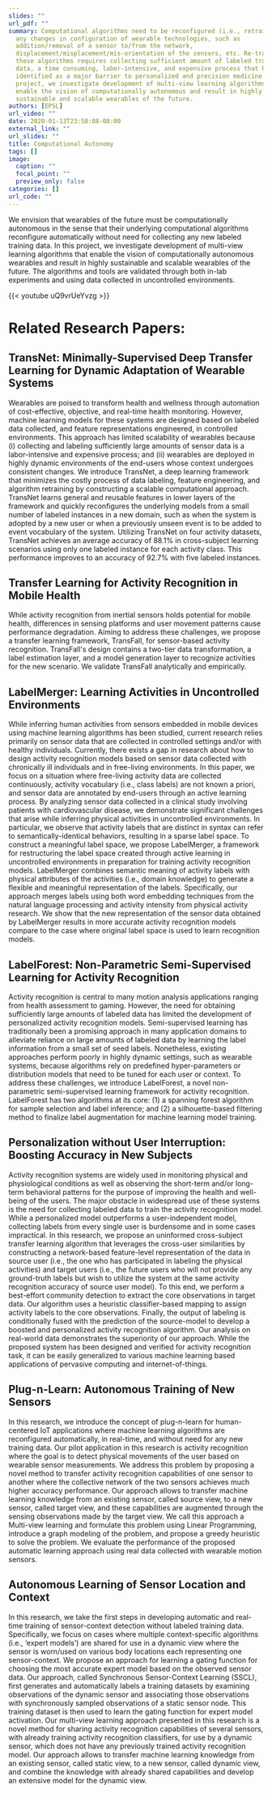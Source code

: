 ```yaml
---
slides: ""
url_pdf: ""
summary: Computational algorithms need to be reconfigured (i.e., retrained) upon
  any changes in configuration of wearable technologies, such as
  addition/removal of a sensor to/from the network,
  displacement/misplacement/mis-orientation of the sensors, etc. Re-training of
  these algorithms requires collecting sufficient amount of labeled training
  data, a time consuming, labor-intensive, and expensive process that has been
  identified as a major barrier to personalized and precision medicine. In this
  project, we investigate development of multi-view learning algorithms that
  enable the vision of computationally autonomous and result in highly
  sustainable and scalable wearables of the future.
authors: [EPSL]
url_video: ""
date: 2020-01-13T23:58:08-08:00
external_link: ""
url_slides: ""
title: Computational Autonomy
tags: []
image:
  caption: ""
  focal_point: ""
  preview_only: false
categories: []
url_code: ""
---
```

We envision that wearables of the future must be computationally autonomous in the sense that their underlying computational algorithms reconfigure automatically without need for collecting any new labeled training data. In this project, we investigate development of multi-view learning algorithms that enable the vision of computationally autonomous wearables and result in highly sustainable and scalable wearables of the future. The algorithms and tools are validated through both in-lab experiments and using data collected in uncontrolled environments.   

{{< youtube uQ9vrUeYvzg >}}

# Related Research Papers:

## TransNet: Minimally-Supervised Deep Transfer Learning for Dynamic Adaptation of Wearable Systems

Wearables are poised to transform health and wellness through automation of cost-effective, objective, and real-time health monitoring. However, machine learning models for these systems are designed based on labeled data collected, and feature representations engineered, in controlled environments. This approach has limited scalability of wearables because (i) collecting and labeling sufficiently large amounts of sensor data is a labor-intensive and expensive process; and (ii) wearables are deployed in highly dynamic environments of the end-users whose context undergoes consistent changes. We introduce TransNet, a deep learning framework that minimizes the costly process of data labeling, feature engineering, and algorithm retraining by constructing a scalable computational approach. TransNet learns general and reusable features in lower layers of the framework and quickly reconfigures the underlying models from a small number of labeled instances in a new domain, such as when the system is adopted by a new user or when a previously unseen event is to be added to event vocabulary of the system. Utilizing TransNet on four activity datasets, TransNet achieves an average accuracy of 88.1% in cross-subject learning scenarios using only one labeled instance for each activity class. This performance improves to an accuracy of 92.7% with five labeled instances.

## Transfer Learning for Activity Recognition in Mobile Health

While activity recognition from inertial sensors holds potential for mobile health, differences in sensing platforms and user movement patterns cause performance degradation. Aiming to address these challenges, we propose a transfer learning framework, TransFall, for sensor-based activity recognition. TransFall's design contains a two-tier data transformation, a label estimation layer, and a model generation layer to recognize activities for the new scenario. We validate TransFall analytically and empirically.  

## LabelMerger: Learning Activities in Uncontrolled Environments

While inferring human activities from sensors embedded in mobile devices using machine learning algorithms has been studied, current research relies primarily on sensor data that are collected in controlled settings and/or with healthy individuals. Currently, there exists a gap in research about how to design activity recognition models based on sensor data collected with chronically ill individuals and in free-living environments. In this paper, we focus on a situation where free-living activity data are collected continuously, activity vocabulary (i.e., class labels) are not known a priori, and sensor data are annotated by end-users through an active learning process. By analyzing sensor data collected in a clinical study involving patients with cardiovascular disease, we demonstrate significant challenges that arise while inferring physical activities in uncontrolled environments. In particular, we observe that activity labels that are distinct in syntax can refer to semantically-identical behaviors, resulting in a sparse label space. To construct a meaningful label space, we propose LabelMerger, a framework for restructuring the label space created through active learning in uncontrolled environments in preparation for training activity recognition models. LabelMerger combines semantic meaning of activity labels with physical attributes of the activities (i.e., domain knowledge) to generate a flexible and meaningful representation of the labels. Specifically,  our approach merges labels using both word embedding techniques from the natural language processing and activity intensity from physical activity research. We show that the new representation of the sensor data obtained by LabelMerger results in more accurate activity recognition models compare to the case where original label space is used to learn recognition models.  

## LabelForest: Non-Parametric Semi-Supervised Learning for Activity Recognition

Activity recognition is central to many motion analysis applications ranging from health assessment to gaming. However, the need for obtaining sufficiently large amounts of labeled data has limited the development of personalized activity recognition models. Semi-supervised learning has traditionally been a promising approach in many application domains to alleviate reliance on large amounts of labeled data by learning the label information from a small set of seed labels. Nonetheless, existing approaches perform poorly in highly dynamic settings, such as wearable systems, because algorithms rely on predefined hyper-parameters or distribution models that need to be tuned for each user or context. To address these challenges, we introduce LabelForest, a novel non-parametric semi-supervised learning framework for activity recognition. LabelForest has two algorithms at its core: (1) a spanning forest algorithm for sample selection and label inference; and (2) a silhouette-based filtering method to finalize label augmentation for machine learning model training.  

## Personalization without User Interruption: Boosting Accuracy in New Subjects

Activity recognition systems are widely used in monitoring physical and physiological conditions as well as observing the short-term and/or long-term behavioral patterns for the purpose of improving the health and well-being of the users. The major obstacle in widespread use of these systems is the need for collecting labeled data to train the activity recognition model. While a personalized model outperforms a user-independent model, collecting labels from every single user is burdensome and in some cases impractical. In this research, we propose an uninformed cross-subject transfer learning algorithm that leverages the cross-user similarities by constructing a network-based feature-level representation of the data in source user (i.e., the one who has participated in labeling the physical activities) and target users (i.e., the future users who will not provide any ground-truth labels but wish to utilize the system at the same activity recognition accuracy of source user model). To this end, we perform a best-effort community detection to extract the core observations in target data. Our algorithm uses a heuristic classifier-based mapping to assign activity labels to the core observations. Finally, the output of labeling is conditionally fused with the prediction of the source-model to develop a boosted and personalized activity recognition algorithm. Our analysis on real-world data demonstrates the superiority of our approach. While the proposed system has been designed and verified for activity recognition task, it can be easily generalized to various machine learning based applications of pervasive computing and internet-of-things.

## Plug-n-Learn: Autonomous Training of New Sensors

In this research, we introduce the concept of plug-n-learn for human-centered IoT applications where machine learning algorithms are reconfigured automatically, in real-time, and without need for any new training data. Our pilot application in this research is activity recognition where the goal is to detect physical movements of the user based on wearable sensor measurements. We address this problem by proposing a novel method to transfer activity recognition capabilities of one sensor to another where the collective network of the two sensors achieves much higher accuracy performance. Our approach allows to transfer machine learning knowledge from an existing sensor, called source view, to a new sensor, called target view, and these capabilities are augmented through the sensing observations made by the target view. We call this approach a Multi-view learning and formulate this problem using Linear Programming, introduce a graph modeling of the problem, and propose a greedy heuristic to solve the problem. We evaluate the performance of the proposed automatic learning approach using real data collected with wearable motion sensors.

## Autonomous Learning of Sensor Location and Context

In this research, we take the first steps in developing automatic and real-time training of sensor-context detection without labeled training data. Specifically, we focus on cases where multiple context-specific algorithms (i.e., ‘expert models’) are shared for use in a dynamic view where the sensor is worn/used on various body locations each representing one sensor-context. We propose an approach for learning a gating function for choosing the most accurate expert model based on the observed sensor data. Our approach, called Synchronous Sensor-Context Learning (SSCL), first generates and automatically labels a training datasets by examining observations of the dynamic sensor and associating those observations with synchronously sampled observations of a static sensor node. This training dataset is then used to learn the gating function for expert model activation. Our multi-view learning approach presented in this research is a novel method for sharing activity recognition capabilities of several sensors, with already training activity recognition classifiers, for use by a dynamic sensor, which does not have any previously trained activity recognition model. Our approach allows to transfer machine learning knowledge from an existing sensor, called static view, to a new sensor, called dynamic view, and combine the knowledge with already shared capabilities and develop an extensive model for the dynamic view.
